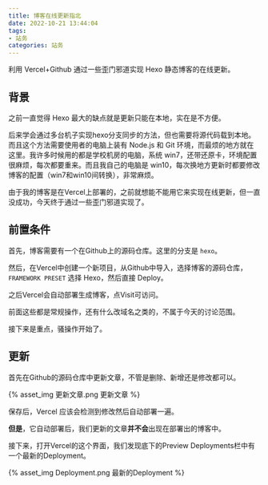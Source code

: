 ```yaml
---
title: 博客在线更新指北
date: 2022-10-21 13:44:04
tags: 
- 站务
categories: 站务
---
```


利用 Vercel+Github 通过一些歪门邪道实现 Hexo 静态博客的在线更新。

<!--more-->

## 背景

之前一直觉得 Hexo 最大的缺点就是更新只能在本地，实在是不方便。

后来学会通过多台机子实现hexo分支同步的方法，但也需要将源代码载到本地。而且这个方法需要使用者的电脑上装有 Node.js 和 Git 环境，而最烦的地方就在这里。我许多时候用的都是学校机房的电脑，系统 win7，还带还原卡，环境配置很麻烦，每次都要重来。而且我自己的电脑是 win10，每次换地方更新时都要修改博客的配置（win7和win10间转换），非常麻烦。

由于我的博客是在Vercel上部署的，之前就想能不能用它来实现在线更新，但一直没成功，今天终于通过一些歪门邪道实现了。

## 前置条件

首先，博客需要有一个在Github上的源码仓库。这里的分支是 ```hexo```。

然后，在Vercel中创建一个新项目，从Github中导入，选择博客的源码仓库，```FRAMEWORK PRESET``` 选择 Hexo，然后直接 Deploy。

之后Vercel会自动部署生成博客，点Visit可访问。

前面这些都是常规操作，还有什么改域名之类的，不属于今天的讨论范围。

接下来是重点，骚操作开始了。

## 更新

首先在Github的源码仓库中更新文章，不管是删除、新增还是修改都可以。

{% asset_img 更新文章.png 更新文章 %}

保存后，Vercel 应该会检测到修改然后自动部署一遍。

**但是**，它自动部署后，我们更新的文章**并不会**出现在部署出的博客中。

接下来，打开Vercel的这个界面，我们发现底下的Preview Deployments栏中有一个最新的Deployment。

{% asset_img Deployment.png 最新的Deployment %}

